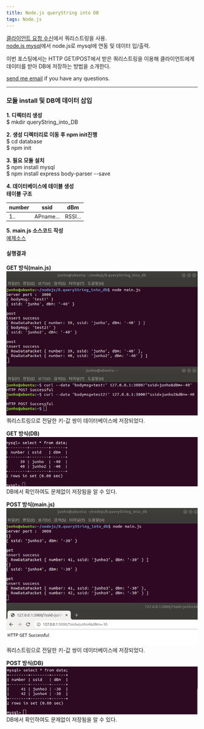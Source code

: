 ```yaml
---
title: Node.js queryString into DB
tags: Node.js
---
```


[클라이언트 요청 수신](https://limjunho.github.io/2020/08/11/Node.js-client-request-receive.html)에서 쿼리스트링을 사용.  
[node.js mysql](https://limjunho.github.io/2020/08/11/Node.js-Mysql.html)에서 node.js로 mysql에 연동 및 데이터 입/출력.  

이번 포스팅에서는 HTTP GET/POST에서 받은 쿼리스트링을 이용해 클라이언트에게 데이터를 받아 DB에 저장하는 방법을 소개한다.  

 [send me email](mailto:jewel7492@gmail.com) if you have any questions.

<!--more-->

---

### 모듈 install 및 DB에 데이터 삽입  
**1. 디렉터리 생성**  
$ mkdir queryString_into_DB  

**2. 생성 디렉터리로 이동 후 npm init진행**  
$ cd database  
$ npm init  

**3. 필요 모듈 설치**  
$ npm install mysql  
$ npm install express body-parser --save  

**4. 데이터베이스에 테이블 생성**  
**테이블 구조** 

number|ssid|dBm|
---|---|---|
1..|APname...|RSSI...|  

**5. main.js 소스코드 작성**  
[예제소스](url~)

#### 실행결과

**GET 방식(main.js)**
![그림1](/assets/Node.js/queryString_into_DB/1.png)  
쿼리스트링으로 전달한 키-값 쌍이 데이터베이스에 저장되었다.  

**GET 방식(DB)**  
![그림2](/assets/Node.js/queryString_into_DB/2.png)  
DB에서 확인하여도 문제없이 저장됨을 알 수 있다.  


**POST 방식(main.js)**
![그림1](/assets/Node.js/queryString_into_DB/3.png)  
쿼리스트링으로 전달한 키-값 쌍이 데이터베이스에 저장되었다.  

**POST 방식(DB)**  
![그림2](/assets/Node.js/queryString_into_DB/4.png)  
DB에서 확인하여도 문제없이 저장됨을 알 수 있다.  
